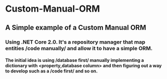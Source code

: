 # Custom-Manual-ORM
## A Simple example of a Custom Manual ORM
### Using .NET Core 2.0. It's a repository manager that map entities /code manually/ and allow it to have a simple ORM.
#### The initial idea is using /database first/ manually implementing a dictionary with <property,database column> and then figuring out a way to develop such as a /code first/ and so on.
